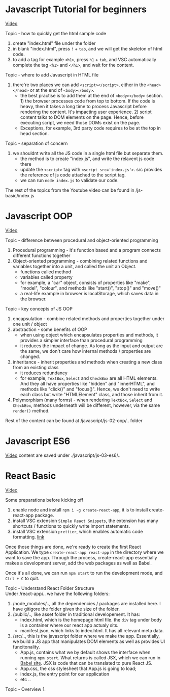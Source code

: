 # Javascript Tutorial for beginners
[Video](https://www.youtube.com/watch?v=W6NZfCO5SIk&list=PLif4iXLY4SOxbZS26ruK6s6N7ffYPEGF2)

Topic - how to quickly get the html sample code
1. create "index.html" file under the folder
2. in blank "index.html", press `!` + `tab`, and we will get the skeleton of html code.
3. to add a tag for example `<h1>`, press `h1` + `tab`, and VSC automatically complete the tag `<h1>` and `</h1>`, and wait for the content.

Topic - where to add Javascript in HTML file
1. there're two places we can add `<script></script>`, either in the `<head></head>` or at the end of `<body></body>`.
    * the best practise is to add them at the end of `<body></body>` section. 1) the browser processes code from top to bottom. If the code is heavy, then it takes a long time to process Javascript before rendering the content. It's impacting user experience. 2) script content talks to DOM elements on the page. Hence, before executing script, we need those DOMs exist on the page.
    * Exceptions, for example, 3rd party code requires to be at the top in head section.

Topic - separation of concern
1. we shouldnt write all the JS code in a single html file but separate them.
    * the method is to create "index.js", and write the relavent js code there
    * update the `<script>` tag with `<script src='index.js'>`. src provides the reference of js code attached to the script tag.
    * we can run `node index.js` to validate our code.

The rest of the topics from the Youtube video can be found in /js-basic/index.js

# Javascript OOP
[Video](https://www.youtube.com/watch?v=PFmuCDHHpwk)

Topic - difference between procedural and object-oriented programming
1. Procedural programming - it's function based and a program connects different functions together
2. Object-oriented programming - combining related functions and variables together into a unit, and called the unit an Object. 
    * functions called method
    * variables called property
    * for example, a "car" object, consists of properties like "make", "model", "colour", and methods like "start()", "stop()" and "move()"
    * a real-life example in browser is localStorage, which saves data in the browser.

Topic - key concepts of JS OOP
1. encapsulation - combine related methods and properties together under one unit / object
2. abstraction - some benefits of OOP
    * when using object which encapsulates properties and methods, it provides a simpler interface than procedural programming
    * it reduces the impact of change. As long as the input and output are the same, we don't care how internal methods / properties are changed. 
3. inheritance - inherit properties and methods when creating a new class from an existing class
    * it reduces redundancy
    * for example, `TextBox`, `Select` and `CheckBox` are all HTML elements. And they all have properties like "hidden" and "innerHTML", and methods like "click()" and "focus()". Hence, we don't need to write each class but write "HTMLElement" class, and those inherit from it.
4. Polymorphism (many forms) - when rendering `TextBox`, `Select` and `CheckBox`, methods underneath will be different, however, via the same `render()` method.

Rest of the content can be found at /javascript/js-02-oop/.. folder

# Javascript ES6
[Video](https://www.youtube.com/watch?v=NCwa_xi0Uuc&list=PLif4iXLY4SOxbZS26ruK6s6N7ffYPEGF2&index=13)
content are saved under ./javascript/js-03-es6/..

# React Basic
[Video](https://www.youtube.com/watch?v=Ke90Tje7VS0&list=PLif4iXLY4SOxbZS26ruK6s6N7ffYPEGF2&index=20&t=848s)

Some preparations before kicking off
1. enable node and install `npm i -g create-react-app`, it is to install create-react-app package. 
2. install VSC extension `Simple React Snippets`, the extension has many shortcuts / functions to quickly write import statements.
3. install VSC extension `prettier`, which enables automatic code formatting. [link](https://marketplace.visualstudio.com/items?itemName=esbenp.prettier-vscode)

Once those things are done, we're ready to create the first React Application. We type `create-react-app react-app` in the directory where we want to save the app. Through the process, create-react-app essentially makes a development server, add the web packages as well as Babel. <br>

Once it's all done, we can run `npm start` to run the development mode, and `Ctrl + C` to quit. 

Topic - Understand React Folder Structure<br>
Under /react-app/.. we have the following folders:
1. /node_modules/.., all the dependencies / packages are installed here. I have gitigore the folder given the size of the folder. 
2. /public/.., like asset folder in traditional developement. It has:
    * index.html, which is the homepage html file. the `div` tag under body is a container where our react app actualy sits. 
    * manifest.json, which links to index.html. It has all relevant meta data. 
3. /src/.., this is the javascript folder where we make the app. Essentially, we build a JS app that manipulates DOM elements as well as provides UI funcitonality. 
    * App.js, contains what we by default shows the interface when running `npm start`. What returns is called JSX, which we can run in [Babel site](https://babeljs.io/repl). JSX is code that can be translated to pure React JS.
    * App.css, the css stylesheet that App.js is going to load;
    * index.js, the entry point for our application
    * etc .. 

Topic - Overview
1. 